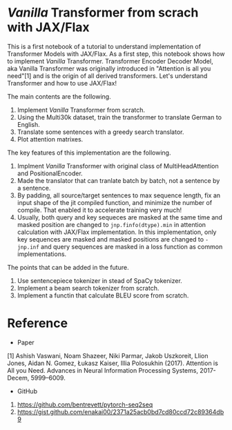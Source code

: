 # *Vanilla* Transformer from scrach with JAX/Flax

 This is a first notebook of a tutorial to understand implementation of Transformer Models with JAX/Flax. As a first step, this notebook shows how to implement *Vanilla* Transformer. Transformer Encoder Decoder Model, aka Vanilla Transformer was originally introduced in "Attention is all you need"[1] and is the origin of all derived transformers. Let's understand Transformer and how to use JAX/Flax!

The main contents are the following.
1. Implement *Vanilla* Transformer from scratch.
1. Using the Multi30k dataset, train the transformer to translate German to English.
1. Translate some sentences with a greedy search translator.
1. Plot attention matrixes.

The key features of this implementation are the following.
1. Implment *Vanilla* Transformer with original class of MultiHeadAttention and PositionalEncoder.
1. Made the translator that can tranlate batch by batch, not a sentence by a sentence.
1. By padding, all source/target sentences to max sequence length, fix an input shape of the jit compiled function, and minimize the number of compile. That enabled it to accelerate training very much!
1. Usually, both query and key sequeces are masked at the same time and masked position are changed to `jnp.finfo(dtype).min` in attention calculation with JAX/Flax implementation. In this implementation, only key sequences are masked and masked positions are changed to `-jnp.inf` and query sequences are masked in a loss function as common implementations.

The points that can be added in the future.
1. Use sentencepiece tokenizer in stead of SpaCy tokenizer.
1. Implement a beam search tokenizer from scratch.
1. Implement a functin that calculate BLEU score from scratch.

# Reference
- Paper

[1] Ashish Vaswani, Noam Shazeer, Niki Parmar, Jakob Uszkoreit, Llion Jones, Aidan N. Gomez, Łukasz Kaiser, Illia Polosukhin (2017). Attention is All you Need. Advances in Neural Information Processing Systems, 2017-Decem, 5999–6009. 

- GitHub
1. https://github.com/bentrevett/pytorch-seq2seq
1. https://gist.github.com/enakai00/2371a25acb0bd7cd80ccd72c89364db9